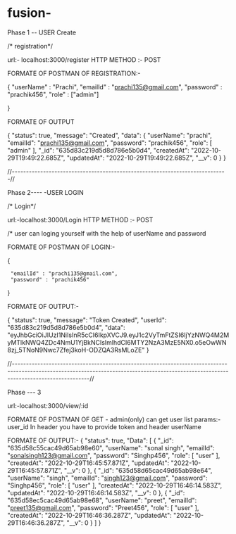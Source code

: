 # fusion-


Phase 1 -- USER Create

/* registration*/

url:- localhost:3000/register
HTTP METHOD :- POST

FORMATE OF POSTMAN OF REGISTRATION:-

 {
     "userName" : "Prachi",
     "emailId" : "prachi135@gmail.com",
     "password" : "prachik456",
     "role" : ["admin"]
     
 }

FORMATE OF OUTPUT

{
     "status": true,
    "message": "Created",
    "data": {
        "userName": "prachi",
        "emailId": "prachi135@gmail.com",
        "password": "prachik456",
        "role": [
            "admin"
        ],
        "_id": "635d83c219d5d8d786e5b0d4",
        "createdAt": "2022-10-29T19:49:22.685Z",
        "updatedAt": "2022-10-29T19:49:22.685Z",
        "__v": 0
    }
}


//----------------------------------------------------------------------------//

Phase 2---- -USER LOGIN

/* Login*/

url:-localhost:3000/Login
HTTP METHOD :- POST

/* user can loging yourself with the help of userName and password

FORMATE OF POSTMAN OF LOGIN:-

{
    
     "emailId" : "prachi135@gmail.com",
     "password" : "prachik456"
 }

FORMATE OF OUTPUT:-

{
    "status": true,
    "message": "Token Created",
    "userId": "635d83c219d5d8d786e5b0d4",
    "data": "eyJhbGciOiJIUzI1NiIsInR5cCI6IkpXVCJ9.eyJ1c2VyTmFtZSI6IjYzNWQ4M2MyMTlkNWQ4ZDc4NmU1YjBkNCIsImlhdCI6MTY2NzA3MzE5NX0.o5eOwWN8zj_5TNoN9Nwc7Zfej3koH-ODZQA3RsMLoZE"
}

//---------------------------------------------------------------------------------------------------------------------------------------------------------------------------------------//

Phase --- 3

url:-localhost:3000/view/:id

FORMATE OF POSTMAN OF GET - admin(only) can get user list 
params:-  user_id
In header you have to provide token and header userName
               

FORMATE OF OUTPUT:-
{
    "status": true,
    "Data": [
        {
            "_id": "635d58c55cac49d65ab98e60",
            "userName": "sonal singh",
            "emailId": "sonalsingh123@gmail.com",
            "password": "Singhp456",
            "role": [
                "user"
            ],
            "createdAt": "2022-10-29T16:45:57.871Z",
            "updatedAt": "2022-10-29T16:45:57.871Z",
            "__v": 0
        },
        {
            "_id": "635d58d65cac49d65ab98e64",
            "userName": "singh",
            "emailId": "singh123@gmail.com",
            "password": "Singhp456",
            "role": [
                "user"
            ],
            "createdAt": "2022-10-29T16:46:14.583Z",
            "updatedAt": "2022-10-29T16:46:14.583Z",
            "__v": 0
        },
        {
            "_id": "635d58ec5cac49d65ab98e68",
            "userName": "preet",
            "emailId": "preet135@gmail.com",
            "password": "Preet456",
            "role": [
                "user"
            ],
            "createdAt": "2022-10-29T16:46:36.287Z",
            "updatedAt": "2022-10-29T16:46:36.287Z",
            "__v": 0
        }
    ]
}
